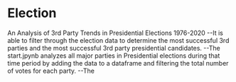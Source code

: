 # Election
An Analysis of 3rd Party Trends in Presidential Elections 1976-2020
 --It is able to filter through the election data to determine the most successful 3rd parties and the most successful 3rd party presidential candidates. 
 --The start.jpynb analyzes all major parties in Presidential elections during that time period by adding the data to a dataframe and filtering the total number of votes for each party. 
 --The 
